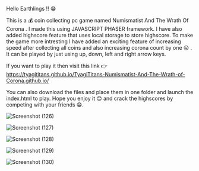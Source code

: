 Hello Earthlings !! 😁

This is a 💰 coin collecting pc game named Numismatist And The Wrath Of Corona . I made this using JAVASCRIPT PHASER framework. I have also added highscore feature that uses local storage to store highscore. To make the game more intresting I have added an exciting feature of increasing speed after collecting all coins and also increasing corona count by one 😝 . It can be played by just using up, down, left and right arrow keys.

If you want to play it then visit this link 👉 https://tyagititans.github.io/TyagiTitans-Numismatist-And-The-Wrath-of-Corona.github.io/

You can also download the files and place them in one folder and launch the index.html to play. Hope you enjoy it 😊 and crack the highscores by competing with your friends 😁.

![Screenshot (126)](https://user-images.githubusercontent.com/59441686/151656921-032d3b82-e99e-412a-8ea7-3aa771611cfb.png)

![Screenshot (127)](https://user-images.githubusercontent.com/59441686/151656923-c53620c3-4df1-4643-ae7d-e755c66cea1b.png)

![Screenshot (128)](https://user-images.githubusercontent.com/59441686/151656928-267a1593-5b71-4f7c-afaa-e0f17a16386d.png)

![Screenshot (129)](https://user-images.githubusercontent.com/59441686/151656931-1bb7fb11-b262-4179-bf27-f0c491f879dc.png)

![Screenshot (130)](https://user-images.githubusercontent.com/59441686/151656997-362d8d2d-b185-422f-9837-dcd6a75b9e8b.png)
